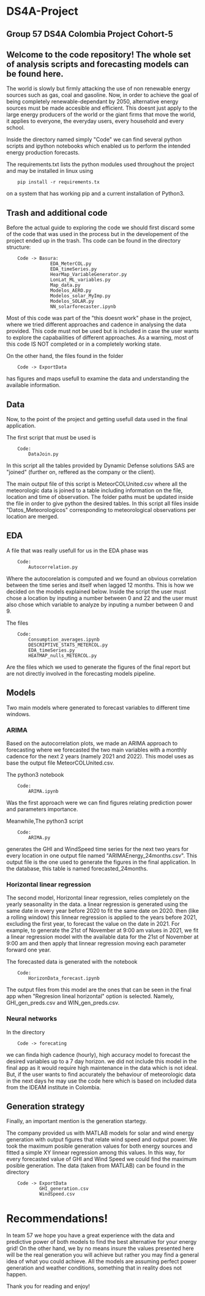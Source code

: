 # DS4A-Project
## Group 57 DS4A Colombia Project Cohort-5

## Welcome to the code repository! The whole set of analysis scripts and forecasting models can be found here.

The world is slowly but firmly attacking the use of non renewable energy sources such as gas, coal and gasoline. Now, in order to achieve the goal of being completely renewable-dependant by 2050, alternative energy sources must be made accesible and efficient. This doesnt just apply to the large energy producers of the world or the giant firms that move the world, it applies to everyone, the everyday users, every household and every school. 

Inside the directory named simply "Code" we can find several python scripts and ipython notebooks which enabled us to perform the intended energy production forecasts. 

The requirements.txt lists the python modules used throughout the project and may be installed in linux using
~~~
    pip install -r requirements.tx
~~~
on a system that has working pip and a current installation of Python3.

## Trash and additional code
Before the actual guide to exploring the code we should first discard some of the code that was used in the process but in the developement of the project ended up in the trash. Ths code can be found in the directory structure:
~~~
    Code -> Basura:
                EDA_MeterCOL.py
                EDA_timeSeries.py
                HearMap_VariableGenerator.py
                LonLat_ML_variables.py
                Map_data.py
                Modelos_AERO.py
                Modelos_solar_MyImp.py
                Modelos_SOLAR.py
                NN_solarforecaster.ipynb
~~~
Most of this code was part of the "this doesnt work" phase in the project, where we tried different approaches and cadence in analysing the data provided. This code must not be used but is included in case the user wants to explore the capabailities of different approaches. As a warning, most of this code IS NOT completed or in a completely working state.

On the other hand, the files found in the folder
~~~
    Code -> ExportData
~~~
has figures and maps usefull to examine the data and understanding the available information.



## Data
Now, to the point of the project and getting usefull data used in the final application.

The first script that must be used is
~~~
    Code:
        DataJoin.py
~~~

In this script all the tables provided by Dynamic Defense solutions SAS are "joined" (further on, reffered as the company or the client).

The main output file of this script is MeteorCOLUnited.csv where all the meteorologic data is joined to a table including information on the file, location and time of observation. The folder paths must be updated inside the file in order to give python the desired tables. In this script all files inside "Datos_Meteorologicos" corresponding to meteorological observations per location are merged.

## EDA
A file that was really usefull for us in the EDA phase was 
~~~
    Code:
        Autocorrelation.py
~~~
Where the autocorelation is computed and we found an obvious correlation between the time series and itself when lagged 12 months. This is how we decided on the models explained below. Inside the script the user must chose a location by inputing a number between 0 and 22 and the user must also chose which variable to analyze by inputing a number between 0 and 9.

The files
~~~
    Code:
        Consumption_averages.ipynb
        DESCRIPTIVE_STATS_METERCOL.py
        EDA_timeSeries.py
        HEATMAP_nulls_METERCOL.py
~~~
Are the files which we used to generate the figures of the final report but are not directly involved in the forecasting models pipeline.

## Models

Two main models where generated to forecast variables to different time windows. 

### ARIMA

Based on the autocorrelation plots, we made an ARIMA approach to forecasting where we forecasted the two main variables with a monthly cadence for the next 2 years (namely 2021 and 2022). This model uses as base the output file MeteorCOLUnited.csv.

The python3 notebook
~~~
    Code:
        ARIMA.ipynb
~~~
Was the first approach were we can find figures relating prediction power and parameters importance. 

Meanwhile,The python3 script
~~~
    Code:
        ARIMA.py
~~~
generates the GHI and WindSpeed time series for the next two years for every location in one output file named "ARIMAEnergy_24months.csv".  This output file is the one used to generate the figures in the final application. In the database, this table is named forecasted_24months.

### Horizontal linear regression

The second model, Horizontal linear regression, relies completely on the yearly seasonality in the data. a linear regression is generated using the same date in every year before 2020 to fit the same date on 2020. then (like a rolling window) this linnear regression is applied to the years before 2021, excluding the first year, to forecast the value on the date in 2021. For example, to generate the 21st of November at 9:00 am values in 2021, we fit a linear regression model with the available data for the 21st of November at 9:00 am and then apply that linnear regression moving each parameter forward one year. 

The forecasted data is generated with the notebook
~~~
    Code:
        HorizonData_forecast.ipynb
~~~

The output files from this model are the ones that can be seen in the final app when "Regresion lineal horizontal" option is selected. Namely, GHI_gen_preds.csv and WIN_gen_preds.csv.

### Neural networks

In the directory

~~~
    Code -> forecating
~~~

we can finda high cadence (hourly), high accuracy model to forecast the desired variables up to a 7 day horizon. we did not include this model in the final app as it would require high maintenance in the data which is not ideal. But, if the user wants to find accurately the behaviour of meteorologic data in the next days he may use the code here which is based on included data from the IDEAM institute in Colombia.

## Generation strategy

Finally, an important mention is the generation startegy. 

The company provided us with MATLAB models for solar and wind energy generation with output figures that relate wind speed and output power. We took the maximum posible generation values for both energy sources and fitted a simple XY linnear regression among this values. In this way, for every forecasted value of GHI and Wind Speed we could find the maximum posible generation. The data (taken from MATLAB) can be found in the directory

~~~
    Code -> ExportData
            GHI_generation.csv
            WindSpeed.csv
~~~

# Recommendations!

In team 57 we hope you have a great experience with the data and predictive power of both models to find the best alternative for your energy grid! On the other hand, we by no means insure the values presented here will be the real generation you will achieve but rather you may find a general idea of what you could achieve. All the models are assuming perfect power generation and weather conditions, something that in reality does not happen.

Thank you for reading and enjoy!

